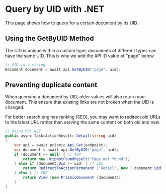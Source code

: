 # Query by UID with .NET

This page shows how to query for a certain document by its UID.

## Using the GetByUID Method

The UID is unique within a custom type; documents of different types can have the same UID. This is why we add the API ID value of "page" below.

```cs
// UID is a string
Document document = await api.GetByUID("page", uid);
```

## Preventing duplicate content

When querying a document by UID, older values will also return your document. This ensure that existing links are not broken when the UID is changed.

For better search engines ranking (SEO), you may want to redirect old URLs to the latest URL rather than serving the same content on both old and new:

```cs
// Using MVC.NET
public async Task<ActionResult> Detail(string uid)
{
    var api = await prismic.Api.Get(endpoint);
    var document = await api.GetByUID("page", uid);
    if (document == null) { // 404
        return new HttpNotFoundResult("Page not found");
    } else if (document.Uid != uid) { // 301
        return RedirectToActionPermanent ("Detail", new { document.Uid });
    } else { // 200
        return View (new PrismicDocument (document));
    }
}
```
